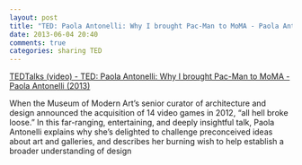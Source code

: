 ```yaml
---
layout: post
title: "TED: Paola Antonelli: Why I brought Pac-Man to MoMA - Paola Antonelli (2013)"
date: 2013-06-04 20:40
comments: true
categories: sharing TED
---
```

[TEDTalks (video) - TED: Paola Antonelli: Why I brought Pac-Man to MoMA - Paola Antonelli (2013)](http://feedproxy.google.com/~r/TEDTalks_video/~3/8g9dc9r8sZs/paola_antonelli_why_i_brought_pacman_to_moma.html)


When the Museum of Modern Art’s senior curator of architecture and design announced the acquisition of 14 video games in 2012, “all hell broke loose.” In this far-ranging, entertaining, and deeply insightful talk, Paola Antonelli explains why she’s delighted to challenge preconceived ideas about art and galleries, and describes her burning wish to help establish a broader understanding of design


